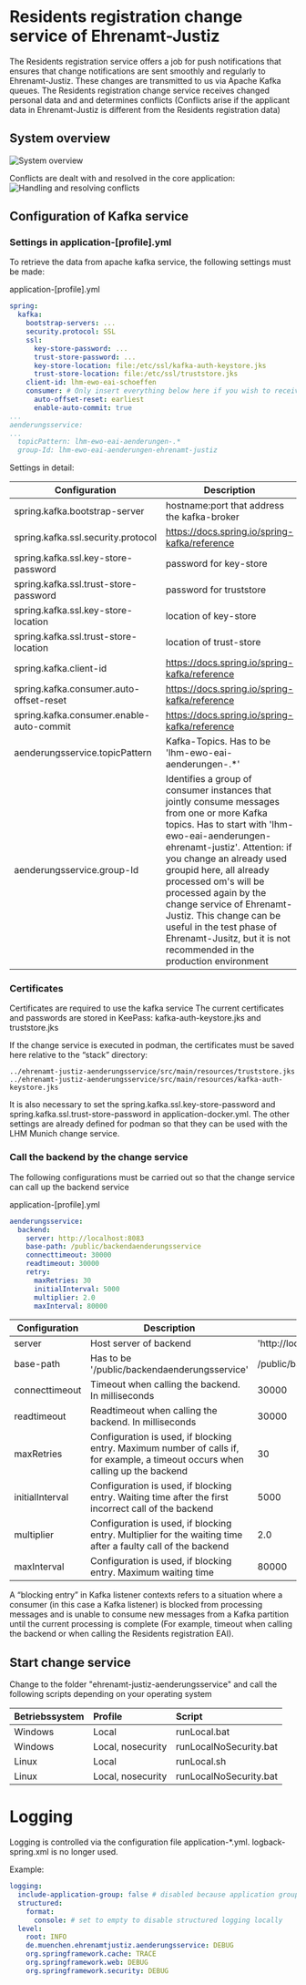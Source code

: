 # Residents registration change service  of Ehrenamt-Justiz

The Residents registration service offers a job for push notifications that ensures that change notifications are sent smoothly and regularly to Ehrenamt-Justiz.
These changes are transmitted to us via Apache Kafka queues. The Residents registration change service receives changed personal data and and determines conflicts (Conflicts arise if the applicant data in Ehrenamt-Justiz is different from the Residents registration data)

## System overview

![System overview](../docs/images/SystemOverviewChangeServiceEnglish.PNG)

Conflicts are dealt with and resolved in the core application:
![Handling and resolving conflicts](../docs/images/KonflikteBearbeiten.PNG)

## Configuration of Kafka service
### Settings in application-[profile].yml
To retrieve the data from apache kafka service, the following settings must be made:

application-[profile].yml
```yaml
spring:
  kafka:
    bootstrap-servers: ...
    security.protocol: SSL
    ssl:
      key-store-password: ...
      trust-store-password: ...
      key-store-location: file:/etc/ssl/kafka-auth-keystore.jks
      trust-store-location: file:/etc/ssl/truststore.jks
    client-id: lhm-ewo-eai-schoeffen
    consumer: # Only insert everything below here if you wish to receive unread messages with the listener when it was inactive. Otherwise, only the messages that were sent during the active time of the listener will be received.
      auto-offset-reset: earliest
      enable-auto-commit: true
...
aenderungsservice:
...
  topicPattern: lhm-ewo-eai-aenderungen-.*
  group-Id: lhm-ewo-eai-aenderungen-ehrenamt-justiz
  ```
Settings in detail:

| Configuration | Description | Default setting | example |
| ------------- | ------------- | ------------- | ------------- |
| spring.kafka.bootstrap-server  | hostname:port that address the kafka-broker |  |  |
| spring.kafka.ssl.security.protocol | https://docs.spring.io/spring-kafka/reference | SSL  |  |
| spring.kafka.ssl.key-store-password | password for key-store | see keypass |  |
| spring.kafka.ssl.trust-store-password | password for truststore | see keypass |  |
| spring.kafka.ssl.key-store-location | location of key-store | file:/etc/ssl/kafka-auth-keystore.jks |  |
| spring.kafka.ssl.trust-store-location | location of trust-store | file:/etc/ssl/truststore.jks |  |
| spring.kafka.client-id | https://docs.spring.io/spring-kafka/reference | lhm-ewo-eai-schoeffen |  |
| spring.kafka.consumer.auto-offset-reset | https://docs.spring.io/spring-kafka/reference | earliest |  |
| spring.kafka.consumer.enable-auto-commit | https://docs.spring.io/spring-kafka/reference | true |  |
| aenderungsservice.topicPattern  | Kafka-Topics. Has to be 'lhm-ewo-eai-aenderungen-.*' | lhm-ewo-eai-aenderungen-.* | |
| aenderungsservice.group-Id | Identifies a group of consumer instances that jointly consume messages from one or more Kafka topics. Has to start with 'lhm-ewo-eai-aenderungen-ehrenamt-justiz'. Attention: if you change an already used groupid here, all already processed om's will be processed again by the change service of Ehrenamt-Justiz. This change can be useful in the test phase of Ehrenamt-Jusitz, but it is not recommended in the production environment | lhm-ewo-eai-aenderungen-ehrenamt-justiz | lhm-ewo-eai-aenderungen-ehrenamt-justiz001 |

### Certificates
Certificates are required to use the kafka service
The current certificates and passwords are stored in KeePass: kafka-auth-keystore.jks and truststore.jks

If the change service is executed in podman, the certificates must be saved here relative to the “stack” directory:
```
../ehrenamt-justiz-aenderungsservice/src/main/resources/truststore.jks
../ehrenamt-justiz-aenderungsservice/src/main/resources/kafka-auth-keystore.jks
```
It is also necessary to set the spring.kafka.ssl.key-store-password and spring.kafka.ssl.trust-store-password in application-docker.yml. The other settings are already defined for podman so that they can be used with the LHM Munich change service.

### Call the backend by the change service

The following configurations must be carried out so that the change service can call up the backend service

application-[profile].yml
```yaml
aenderungsservice:
  backend:
    server: http://localhost:8083
    base-path: /public/backendaenderungsservice
    connecttimeout: 30000
    readtimeout: 30000
    retry:
      maxRetries: 30
      initialInterval: 5000
      multiplier: 2.0
      maxInterval: 80000
  ```
| Configuration | Description | Default setting |
| ------------- | ------------- | ------------- |
| server  | Host server of backend | 'http://localhost:8083' |
| base-path | Has to be '/public/backendaenderungsservice' | /public/backendaenderungsservice |
| connecttimeout | Timeout when calling the backend. In milliseconds | 30000 |
| readtimeout | Readtimeout when calling the backend. In milliseconds | 30000 |
| maxRetries | Configuration is used, if blocking entry. Maximum number of calls if, for example, a timeout occurs when calling up the backend | 30 |
| initialInterval | Configuration is used, if blocking entry. Waiting time after the first incorrect call of the backend | 5000 |
| multiplier | Configuration is used, if blocking entry. Multiplier for the waiting time after a faulty call of the backend | 2.0 |
| maxInterval | Configuration is used, if blocking entry. Maximum waiting time  | 80000 |

A “blocking entry” in Kafka listener contexts refers to a situation where a consumer (in this case a Kafka listener) is blocked from processing messages and is unable to consume new messages from a Kafka partition until the current processing is complete (For example, timeout when calling the backend or when calling the Residents registration EAI).

## Start change service
Change to the folder "ehrenamt-justiz-aenderungsservice" and call the following scripts depending on your operating system

| Betriebssystem | Profile            |  Script                 |
|:---------------|:-------------------|:------------------------|
| Windows        | Local              | runLocal.bat            |
| Windows        | Local, nosecurity  | runLocalNoSecurity.bat  |
| Linux          | Local              | runLocal.sh             |
| Linux          | Local, nosecurity  | runLocalNoSecurity.bat  |


# Logging

Logging is controlled via the configuration file application-*.yml. logback-spring.xml is no longer used.

Example:

```yaml
logging:
  include-application-group: false # disabled because application group is only relevant when deployed
  structured:
    format:
      console: # set to empty to disable structured logging locally
  level:
    root: INFO
    de.muenchen.ehrenamtjustiz.aenderungsservice: DEBUG
    org.springframework.cache: TRACE
    org.springframework.web: DEBUG
    org.springframework.security: DEBUG
```

